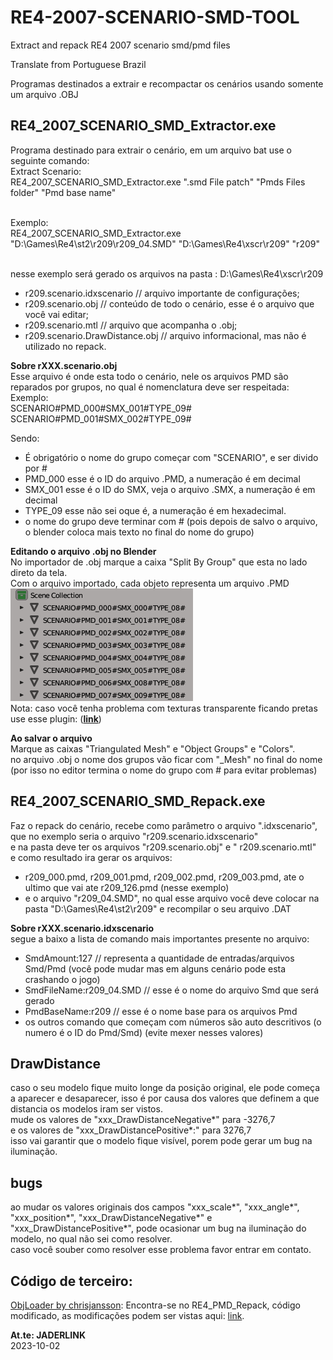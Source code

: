 # RE4-2007-SCENARIO-SMD-TOOL
Extract and repack RE4 2007 scenario smd/pmd files

Translate from Portuguese Brazil

Programas destinados a extrair e recompactar os cenários usando somente um arquivo .OBJ

 ## RE4_2007_SCENARIO_SMD_Extractor.exe

Programa destinado para extrair o cenário, em um arquivo bat use o seguinte comando:
<br>Extract Scenario:
<br>RE4_2007_SCENARIO_SMD_Extractor.exe ".smd File patch" "Pmds Files folder" "Pmd base name"

<br>Exemplo:
<br>RE4_2007_SCENARIO_SMD_Extractor.exe "D:\Games\Re4\st2\r209\r209_04.SMD" "D:\Games\Re4\xscr\r209" "r209"

<br> nesse exemplo será gerado os arquivos na pasta : D:\Games\Re4\xscr\r209

* r209.scenario.idxscenario  // arquivo importante de configurações;
* r209.scenario.obj // conteúdo de todo o cenário, esse é o arquivo que você vai editar;
* r209.scenario.mtl // arquivo que acompanha o .obj;
* r209.scenario.DrawDistance.obj // arquivo informacional, mas não é utilizado no repack.

**Sobre rXXX.scenario.obj**
<br>Esse arquivo é onde esta todo o cenário, nele os arquivos PMD são reparados por grupos, no qual é nomenclatura deve ser respeitada:
<br> Exemplo:
<br> SCENARIO#PMD_000#SMX_001#TYPE_09#
<br> SCENARIO#PMD_001#SMX_002#TYPE_09#

Sendo:
* É obrigatório o nome do grupo começar com "SCENARIO", e ser divido por #
* PMD_000 esse é o ID do arquivo .PMD, a numeração é em decimal
* SMX_001 esse é o ID do SMX, veja o arquivo .SMX,  a numeração é em decimal
* TYPE_09 esse não sei oque é, a numeração é em hexadecimal.
* o nome do grupo deve terminar com # (pois depois de salvo o arquivo, o blender coloca mais texto no final do nome do grupo)

**Editando o arquivo .obj no Blender**
<br>No importador de .obj marque a caixa "Split By Group" que esta no lado direto da tela.
<br>Com o arquivo importado, cada objeto representa um arquivo .PMD
![Groups](Groups.png)
<br>Nota: caso você tenha problema com texturas transparente ficando pretas use esse plugin: (**[link](https://github.com/JADERLINK/Blender_Transparency_Fix_Plugin)**) 

**Ao salvar o arquivo**
<br>Marque as caixas "Triangulated Mesh" e "Object Groups" e "Colors".
<br> no arquivo .obj o nome dos grupos vão ficar com "_Mesh" no final do nome (por isso no editor termina o nome do grupo com # para evitar problemas)

## RE4_2007_SCENARIO_SMD_Repack.exe
Faz o repack do cenário, recebe como parâmetro o arquivo ".idxscenario", 
<br>que no exemplo seria o arquivo "r209.scenario.idxscenario"
<br>e na pasta deve ter os arquivos "r209.scenario.obj" e " r209.scenario.mtl"
<br> e como resultado ira gerar os arquivos:
* r209_000.pmd, r209_001.pmd, r209_002.pmd, r209_003.pmd, ate o ultimo que vai ate r209_126.pmd (nesse exemplo)
* e o arquivo "r209_04.SMD", no qual esse arquivo você deve colocar na pasta "D:\Games\Re4\st2\r209" e recompilar o seu arquivo .DAT


**Sobre rXXX.scenario.idxscenario**
<br>segue a baixo a lista de comando mais importantes presente no arquivo:

* SmdAmount:127 // representa a quantidade de entradas/arquivos Smd/Pmd (você pode mudar mas em alguns cenário pode esta crashando o jogo)
* SmdFileName:r209_04.SMD // esse é o nome do arquivo Smd que será gerado
* PmdBaseName:r209 // esse é o nome base para os arquivos Pmd
* os outros comando que começam com números são auto descritivos (o numero é o ID do Pmd/Smd) (evite mexer nesses valores)

## DrawDistance
caso o seu modelo fique muito longe da posição original, ele pode começa a aparecer e desaparecer, isso é por causa dos valores que definem a que distancia os modelos iram ser vistos.
<br> mude os valores de "xxx_DrawDistanceNegative*" para -3276,7
<br> e os valores de "xxx_DrawDistancePositive*:" para 3276,7
<br> isso vai garantir que o modelo fique visível, porem pode gerar um bug na iluminação.

## bugs
ao mudar os valores originais dos campos "xxx_scale*", "xxx_angle*", "xxx_position*", "xxx_DrawDistanceNegative*" e "xxx_DrawDistancePositive*", pode ocasionar um bug na iluminação do modelo, no qual não sei como resolver.
<br> caso você souber como resolver esse problema favor entrar em contato.

## Código de terceiro:

[ObjLoader by chrisjansson](https://github.com/chrisjansson/ObjLoader):
Encontra-se no RE4_PMD_Repack, código modificado, as modificações podem ser vistas aqui: [link](https://github.com/JADERLINK/ObjLoader).

**At.te: JADERLINK**
<br>2023-10-02

